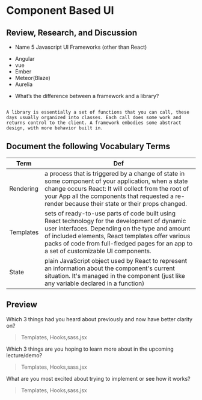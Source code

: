 # Component Based UI

## Review, Research, and Discussion

- Name 5 Javascript UI Frameworks (other than React)

* Angular
* vue
* Ember
* Meteor(Blaze)
* Aurelia

- What’s the difference between a framework and a library?

```

A library is essentially a set of functions that you can call, these days usually organized into classes. Each call does some work and returns control to the client. A framework embodies some abstract design, with more behavior built in.

```



## Document the following Vocabulary Terms


**Term** | **Def**
------------ | -------------
 Rendering |  a process that is triggered by a change of state in some component of your application, when a state change occurs React: It will collect from the root of your App all the components that requested a re-render because their state or their props changed.
 Templates |  sets of ready-to-use parts of code built using React technology for the development of dynamic user interfaces. Depending on the type and amount of included elements, React templates offer various packs of code from full-fledged pages for an app to a set of customizable UI components.
 State |  plain JavaScript object used by React to represent an information about the component's current situation. It's managed in the component (just like any variable declared in a function)




## Preview

Which 3 things had you heard about previously and now have better clarity on?
> Templates, Hooks,sass,jsx

Which 3 things are you hoping to learn more about in the upcoming lecture/demo?
> Templates, Hooks,sass,jsx

What are you most excited about trying to implement or see how it works?
> Templates, Hooks,sass,jsx



